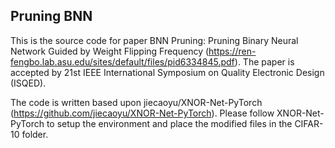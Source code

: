## Pruning BNN

This is the source code for paper BNN Pruning: Pruning Binary Neural Network Guided by Weight
Flipping Frequency (https://ren-fengbo.lab.asu.edu/sites/default/files/pid6334845.pdf). The paper is accepted by 21st IEEE International Symposium on Quality Electronic Design (ISQED).

The code is written based upon jiecaoyu/XNOR-Net-PyTorch (https://github.com/jiecaoyu/XNOR-Net-PyTorch). Please follow XNOR-Net-PyTorch to setup the environment and place the modified files in the CIFAR-10 folder. 
